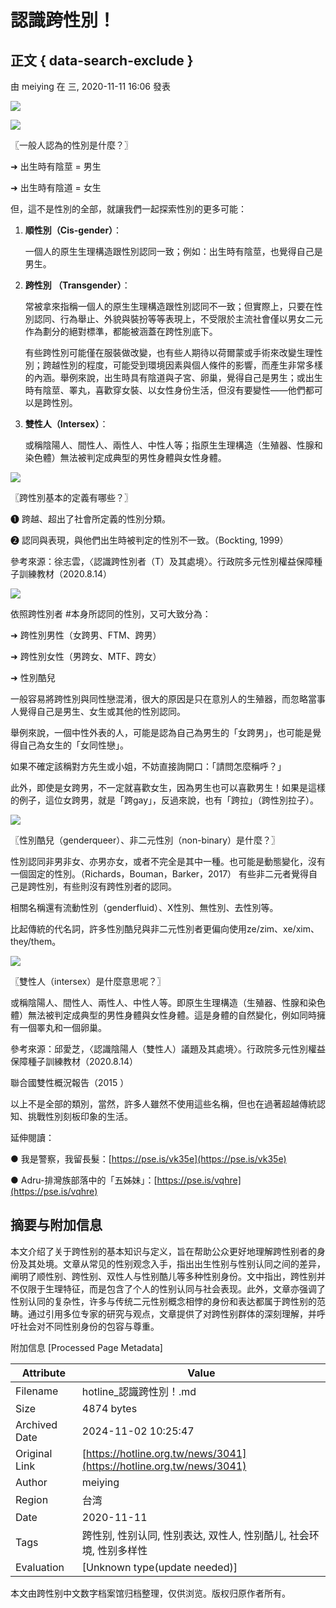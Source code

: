 # 認識跨性別！

## 正文 { data-search-exclude }


由 meiying 在 三, 2020-11-11 16:06 發表

![](/sites/hotline.org.tw/files/styles/width1140/public/field_insert_news/%E8%B7%A8%E9%81%8A%E8%A1%8C%E6%87%B6%E4%BA%BA%E5%8C%8502_%E5%B7%A5%E4%BD%9C%E5%8D%80%E5%9F%9F%201.jpg?itok=WpRvKcDv)

![](/sites/hotline.org.tw/files/styles/width1140/public/field_insert_news/%E8%B7%A8%E9%81%8A%E8%A1%8C%E6%87%B6%E4%BA%BA%E5%8C%8502-02.jpg?itok=g3RtX7ma)

〖一般人認為的性別是什麼？〗

➜ 出生時有陰莖 = 男生

➜ 出生時有陰道 = 女生

但，這不是性別的全部，就讓我們一起探索性別的更多可能：

1. **順性別（Cis-gender）**：

   一個人的原生生理構造跟性別認同一致；例如：出生時有陰莖，也覺得自己是男生。

2. **跨性別 （Transgender）**：

   常被拿來指稱一個人的原生生理構造跟性別認同不一致；但實際上，只要在性別認同、行為舉止、外貌與裝扮等等表現上，不受限於主流社會僅以男女二元作為劃分的絕對標準，都能被涵蓋在跨性別底下。

   有些跨性別可能僅在服裝做改變，也有些人期待以荷爾蒙或手術來改變生理性別；跨越性別的程度，可能受到環境因素與個人條件的影響，而產生非常多樣的內涵。舉例來說，出生時具有陰道與子宮、卵巢，覺得自己是男生；或出生時有陰莖、睪丸，喜歡穿女裝、以女性身份生活，但沒有要變性——他們都可以是跨性別。

3. **雙性人（Intersex）**：

   或稱陰陽人、間性人、兩性人、中性人等；指原生生理構造（生殖器、性腺和染色體）無法被判定成典型的男性身體與女性身體。

![](/sites/hotline.org.tw/files/styles/width1140/public/field_insert_news/%E8%B7%A8%E9%81%8A%E8%A1%8C%E6%87%B6%E4%BA%BA%E5%8C%8502-03.jpg?itok=L17aYVF3)

〖跨性別基本的定義有哪些？〗

➊ 跨越、超出了社會所定義的性別分類。

➋ 認同與表現，與他們出生時被判定的性別不一致。（Bockting, 1999）

參考來源：徐志雲，〈認識跨性別者（T）及其處境〉。行政院多元性別權益保障種子訓練教材（2020.8.14）

![](/sites/hotline.org.tw/files/styles/width1140/public/field_insert_news/%E8%B7%A8%E9%81%8A%E8%A1%8C%E6%87%B6%E4%BA%BA%E5%8C%8502-04.jpg?itok=72uHfzYX) 

依照跨性別者 #本身所認同的性別，又可大致分為：

➜ 跨性別男性（女跨男、FTM、跨男）

➜ 跨性別女性（男跨女、MTF、跨女）

➜ 性別酷兒

一般容易將跨性別與同性戀混淆，很大的原因是只在意別人的生殖器，而忽略當事人覺得自己是男生、女生或其他的性別認同。

舉例來說，一個中性外表的人，可能是認為自己為男生的「女跨男」，也可能是覺得自己為女生的「女同性戀」。

如果不確定該稱對方先生或小姐，不妨直接詢開口：「請問怎麼稱呼？」

此外，即使是女跨男，不一定就喜歡女生，因為男生也可以喜歡男生！如果是這樣的例子，這位女跨男，就是「跨gay」，反過來說，也有「跨拉」（跨性別拉子）。

![](/sites/hotline.org.tw/files/styles/width1140/public/field_insert_news/%E8%B7%A8%E9%81%8A%E8%A1%8C%E6%87%B6%E4%BA%BA%E5%8C%8502-05.jpg?itok=2N1VaP-Z)

〖性別酷兒（genderqueer）、非二元性別（non-binary）是什麼？〗

性別認同非男非女、亦男亦女，或者不完全是其中一種。也可能是動態變化，沒有一個固定的性別。（Richards，Bouman，Barker，2017） 有些非二元者覺得自己是跨性別，有些則沒有跨性別者的認同。

相關名稱還有流動性別（genderfluid）、X性別、無性別、去性別等。

比起傳統的代名詞，許多性別酷兒與非二元性別者更偏向使用ze/zim、xe/xim、they/them。

![](/sites/hotline.org.tw/files/styles/width1140/public/field_insert_news/%E8%B7%A8%E9%81%8A%E8%A1%8C%E6%87%B6%E4%BA%BA%E5%8C%8502-06.jpg?itok=GeCh2wiB)

〖雙性人（intersex）是什麼意思呢？〗

或稱陰陽人、間性人、兩性人、中性人等。即原生生理構造（生殖器、性腺和染色體）無法被判定成典型的男性身體與女性身體。這是身體的自然變化，例如同時擁有一個睪丸和一個卵巢。

參考來源：邱愛芝，〈認識陰陽人（雙性人）議題及其處境〉。行政院多元性別權益保障種子訓練教材（2020.8.14）

聯合國雙性概況報告（2015 ）

以上不是全部的類別，當然，許多人雖然不使用這些名稱，但也在過著超越傳統認知、挑戰性別刻板印象的生活。

延伸閱讀：

● 我是警察，我留長髮：[https://pse.is/vk35e](https://pse.is/vk35e)

● Adru-排灣族部落中的「五姊妹」：[https://pse.is/vqhre](https://pse.is/vqhre)

## 摘要与附加信息

<!-- tcd_abstract -->
本文介绍了关于跨性别的基本知识与定义，旨在帮助公众更好地理解跨性别者的身份及其处境。文章从常见的性别观念入手，指出出生性别与性别认同之间的差异，阐明了顺性别、跨性别、双性人与性别酷儿等多种性别身份。文中指出，跨性别并不仅限于生理特征，而是包含了个人的性别认同与社会表现。此外，文章亦强调了性别认同的复杂性，许多与传统二元性别概念相悖的身份和表达都属于跨性别的范畴。通过引用多位专家的研究与观点，文章提供了对跨性别群体的深刻理解，并呼吁社会对不同性别身份的包容与尊重。
<!-- tcd_abstract_end -->

附加信息 [Processed Page Metadata]

| Attribute       | Value                                  |
|-----------------|----------------------------------------|
| Filename        | hotline_認識跨性別！.md                             |
| Size            | 4874 bytes                           |
| Archived Date   | 2024-11-02 10:25:47                             |
| Original Link   | [https://hotline.org.tw/news/3041](https://hotline.org.tw/news/3041)                       |
| Author          | meiying                               |
| Region          | 台湾                               |
| Date            | 2020-11-11                                 |
| Tags            | 跨性别, 性别认同, 性别表达, 双性人, 性别酷儿, 社会环境, 性别多样性                                 |
| Evaluation            | [Unknown type(update needed)]                                 |
<!-- tcd_table_end -->

本文由跨性别中文数字档案馆归档整理，仅供浏览。版权归原作者所有。

